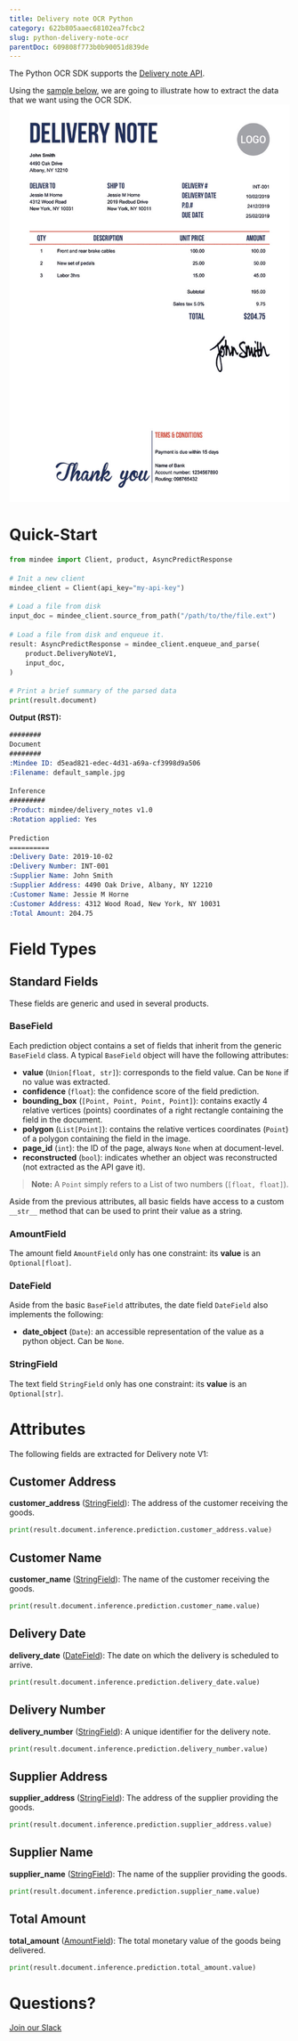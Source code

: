 ```yaml
---
title: Delivery note OCR Python
category: 622b805aaec68102ea7fcbc2
slug: python-delivery-note-ocr
parentDoc: 609808f773b0b90051d839de
---
```

The Python OCR SDK supports the [Delivery note API](https://platform.mindee.com/mindee/delivery_notes).

Using the [sample below](https://github.com/mindee/client-lib-test-data/blob/main/products/delivery_notes/default_sample.jpg), we are going to illustrate how to extract the data that we want using the OCR SDK.
![Delivery note sample](https://github.com/mindee/client-lib-test-data/blob/main/products/delivery_notes/default_sample.jpg?raw=true)

# Quick-Start
```py
from mindee import Client, product, AsyncPredictResponse

# Init a new client
mindee_client = Client(api_key="my-api-key")

# Load a file from disk
input_doc = mindee_client.source_from_path("/path/to/the/file.ext")

# Load a file from disk and enqueue it.
result: AsyncPredictResponse = mindee_client.enqueue_and_parse(
    product.DeliveryNoteV1,
    input_doc,
)

# Print a brief summary of the parsed data
print(result.document)

```

**Output (RST):**
```rst
########
Document
########
:Mindee ID: d5ead821-edec-4d31-a69a-cf3998d9a506
:Filename: default_sample.jpg

Inference
#########
:Product: mindee/delivery_notes v1.0
:Rotation applied: Yes

Prediction
==========
:Delivery Date: 2019-10-02
:Delivery Number: INT-001
:Supplier Name: John Smith
:Supplier Address: 4490 Oak Drive, Albany, NY 12210
:Customer Name: Jessie M Horne
:Customer Address: 4312 Wood Road, New York, NY 10031
:Total Amount: 204.75
```

# Field Types
## Standard Fields
These fields are generic and used in several products.

### BaseField
Each prediction object contains a set of fields that inherit from the generic `BaseField` class.
A typical `BaseField` object will have the following attributes:

* **value** (`Union[float, str]`): corresponds to the field value. Can be `None` if no value was extracted.
* **confidence** (`float`): the confidence score of the field prediction.
* **bounding_box** (`[Point, Point, Point, Point]`): contains exactly 4 relative vertices (points) coordinates of a right rectangle containing the field in the document.
* **polygon** (`List[Point]`): contains the relative vertices coordinates (`Point`) of a polygon containing the field in the image.
* **page_id** (`int`): the ID of the page, always `None` when at document-level.
* **reconstructed** (`bool`): indicates whether an object was reconstructed (not extracted as the API gave it).

> **Note:** A `Point` simply refers to a List of two numbers (`[float, float]`).


Aside from the previous attributes, all basic fields have access to a custom `__str__` method that can be used to print their value as a string.


### AmountField
The amount field `AmountField` only has one constraint: its **value** is an `Optional[float]`.

### DateField
Aside from the basic `BaseField` attributes, the date field `DateField` also implements the following: 

* **date_object** (`Date`): an accessible representation of the value as a python object. Can be `None`.

### StringField
The text field `StringField` only has one constraint: its **value** is an `Optional[str]`.

# Attributes
The following fields are extracted for Delivery note V1:

## Customer Address
**customer_address** ([StringField](#stringfield)): The address of the customer receiving the goods.

```py
print(result.document.inference.prediction.customer_address.value)
```

## Customer Name
**customer_name** ([StringField](#stringfield)): The name of the customer receiving the goods.

```py
print(result.document.inference.prediction.customer_name.value)
```

## Delivery Date
**delivery_date** ([DateField](#datefield)): The date on which the delivery is scheduled to arrive.

```py
print(result.document.inference.prediction.delivery_date.value)
```

## Delivery Number
**delivery_number** ([StringField](#stringfield)): A unique identifier for the delivery note.

```py
print(result.document.inference.prediction.delivery_number.value)
```

## Supplier Address
**supplier_address** ([StringField](#stringfield)): The address of the supplier providing the goods.

```py
print(result.document.inference.prediction.supplier_address.value)
```

## Supplier Name
**supplier_name** ([StringField](#stringfield)): The name of the supplier providing the goods.

```py
print(result.document.inference.prediction.supplier_name.value)
```

## Total Amount
**total_amount** ([AmountField](#amountfield)): The total monetary value of the goods being delivered.

```py
print(result.document.inference.prediction.total_amount.value)
```

# Questions?
[Join our Slack](https://join.slack.com/t/mindee-community/shared_invite/zt-2d0ds7dtz-DPAF81ZqTy20chsYpQBW5g)
